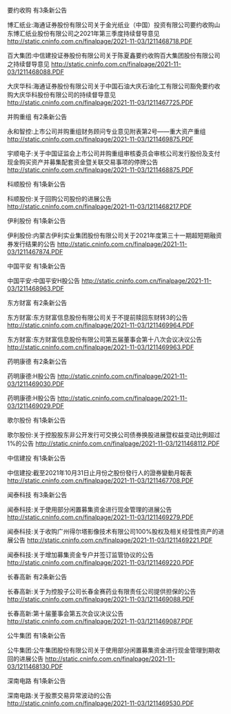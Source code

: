要约收购 有3条新公告 

博汇纸业:海通证券股份有限公司关于金光纸业（中国）投资有限公司要约收购山东博汇纸业股份有限公司之2021年第三季度持续督导意见 http://static.cninfo.com.cn/finalpage/2021-11-03/1211468718.PDF 

百大集团:中信建投证券股份有限公司关于陈夏鑫要约收购百大集团股份有限公司之持续督导意见 http://static.cninfo.com.cn/finalpage/2021-11-03/1211468088.PDF 

大庆华科:海通证券股份有限公司关于中国石油大庆石油化工有限公司豁免要约收购大庆华科股份有限公司的持续督导意见 http://static.cninfo.com.cn/finalpage/2021-11-03/1211467725.PDF 

并购重组 有2条新公告 

永和智控:上市公司并购重组财务顾问专业意见附表第2号——重大资产重组 http://static.cninfo.com.cn/finalpage/2021-11-03/1211469875.PDF 

宇顺电子:关于中国证监会上市公司并购重组审核委员会审核公司发行股份及支付现金购买资产并募集配套资金暨关联交易事项的停牌公告 http://static.cninfo.com.cn/finalpage/2021-11-03/1211468875.PDF 

科顺股份 有1条新公告 

科顺股份:关于回购公司股份的进展公告 http://static.cninfo.com.cn/finalpage/2021-11-03/1211468217.PDF 

伊利股份 有1条新公告 

伊利股份:内蒙古伊利实业集团股份有限公司关于2021年度第三十一期超短期融资券发行结果的公告 http://static.cninfo.com.cn/finalpage/2021-11-03/1211467874.PDF 

中国平安 有1条新公告 

中国平安:中国平安H股公告 http://static.cninfo.com.cn/finalpage/2021-11-03/1211468963.PDF 

东方财富 有2条新公告 

东方财富:东方财富信息股份有限公司关于不提前赎回东财转3的公告 http://static.cninfo.com.cn/finalpage/2021-11-03/1211469964.PDF 

东方财富:东方财富信息股份有限公司第五届董事会第十八次会议决议公告 http://static.cninfo.com.cn/finalpage/2021-11-03/1211469963.PDF 

药明康德 有2条新公告 

药明康德:H股公告 http://static.cninfo.com.cn/finalpage/2021-11-03/1211469030.PDF 

药明康德:H股公告 http://static.cninfo.com.cn/finalpage/2021-11-03/1211469029.PDF 

歌尔股份 有1条新公告 

歌尔股份:关于控股股东非公开发行可交换公司债券换股进展暨权益变动比例超过1%的公告 http://static.cninfo.com.cn/finalpage/2021-11-03/1211468112.PDF 

中信建投 有1条新公告 

中信建投:截至2021年10月31日止月份之股份發行人的證券變動月報表 http://static.cninfo.com.cn/finalpage/2021-11-03/1211467708.PDF 

闻泰科技 有3条新公告 

闻泰科技:关于使用部分闲置募集资金进行现金管理的进展公告 http://static.cninfo.com.cn/finalpage/2021-11-03/1211469279.PDF 

闻泰科技:关于收购广州得尔塔影像技术有限公司100%股权及相关经营性资产的进展公告 http://static.cninfo.com.cn/finalpage/2021-11-03/1211469221.PDF 

闻泰科技:关于增加募集资金专户并签订监管协议的公告 http://static.cninfo.com.cn/finalpage/2021-11-03/1211469220.PDF 

长春高新 有2条新公告 

长春高新:关于为控股子公司长春金赛药业有限责任公司提供担保的公告 http://static.cninfo.com.cn/finalpage/2021-11-03/1211469088.PDF 

长春高新:第十届董事会第五次会议决议公告 http://static.cninfo.com.cn/finalpage/2021-11-03/1211469087.PDF 

公牛集团 有1条新公告 

公牛集团:公牛集团股份有限公司关于使用部分闲置募集资金进行现金管理到期收回的进展公告 http://static.cninfo.com.cn/finalpage/2021-11-03/1211468130.PDF 

深南电路 有1条新公告 

深南电路:关于股票交易异常波动的公告 http://static.cninfo.com.cn/finalpage/2021-11-03/1211469530.PDF 

